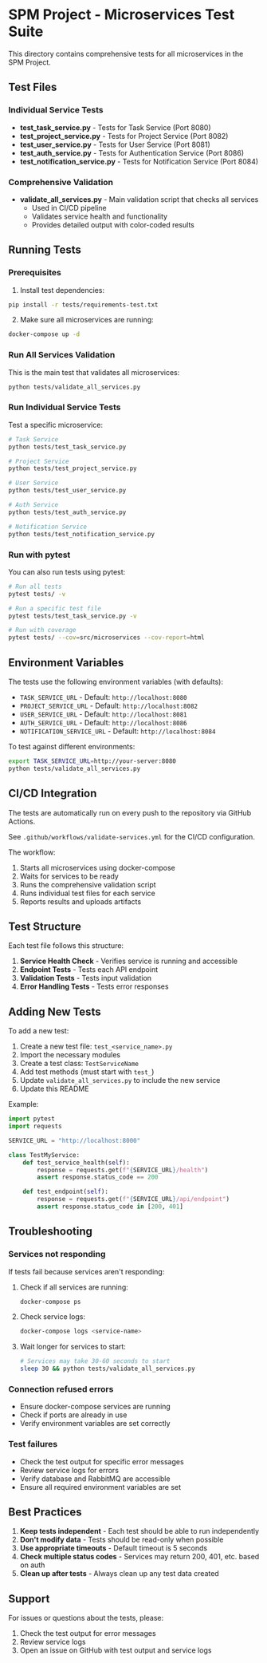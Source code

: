 # SPM Project - Microservices Test Suite

This directory contains comprehensive tests for all microservices in the SPM Project.

## Test Files

### Individual Service Tests
- **test_task_service.py** - Tests for Task Service (Port 8080)
- **test_project_service.py** - Tests for Project Service (Port 8082)
- **test_user_service.py** - Tests for User Service (Port 8081)
- **test_auth_service.py** - Tests for Authentication Service (Port 8086)
- **test_notification_service.py** - Tests for Notification Service (Port 8084)

### Comprehensive Validation
- **validate_all_services.py** - Main validation script that checks all services
  - Used in CI/CD pipeline
  - Validates service health and functionality
  - Provides detailed output with color-coded results

## Running Tests

### Prerequisites

1. Install test dependencies:
```bash
pip install -r tests/requirements-test.txt
```

2. Make sure all microservices are running:
```bash
docker-compose up -d
```

### Run All Services Validation

This is the main test that validates all microservices:

```bash
python tests/validate_all_services.py
```

### Run Individual Service Tests

Test a specific microservice:

```bash
# Task Service
python tests/test_task_service.py

# Project Service
python tests/test_project_service.py

# User Service
python tests/test_user_service.py

# Auth Service
python tests/test_auth_service.py

# Notification Service
python tests/test_notification_service.py
```

### Run with pytest

You can also run tests using pytest:

```bash
# Run all tests
pytest tests/ -v

# Run a specific test file
pytest tests/test_task_service.py -v

# Run with coverage
pytest tests/ --cov=src/microservices --cov-report=html
```

## Environment Variables

The tests use the following environment variables (with defaults):

- `TASK_SERVICE_URL` - Default: `http://localhost:8080`
- `PROJECT_SERVICE_URL` - Default: `http://localhost:8082`
- `USER_SERVICE_URL` - Default: `http://localhost:8081`
- `AUTH_SERVICE_URL` - Default: `http://localhost:8086`
- `NOTIFICATION_SERVICE_URL` - Default: `http://localhost:8084`

To test against different environments:

```bash
export TASK_SERVICE_URL=http://your-server:8080
python tests/validate_all_services.py
```

## CI/CD Integration

The tests are automatically run on every push to the repository via GitHub Actions.

See `.github/workflows/validate-services.yml` for the CI/CD configuration.

The workflow:
1. Starts all microservices using docker-compose
2. Waits for services to be ready
3. Runs the comprehensive validation script
4. Runs individual test files for each service
5. Reports results and uploads artifacts

## Test Structure

Each test file follows this structure:

1. **Service Health Check** - Verifies service is running and accessible
2. **Endpoint Tests** - Tests each API endpoint
3. **Validation Tests** - Tests input validation
4. **Error Handling Tests** - Tests error responses

## Adding New Tests

To add a new test:

1. Create a new test file: `test_<service_name>.py`
2. Import the necessary modules
3. Create a test class: `TestServiceName`
4. Add test methods (must start with `test_`)
5. Update `validate_all_services.py` to include the new service
6. Update this README

Example:

```python
import pytest
import requests

SERVICE_URL = "http://localhost:8000"

class TestMyService:
    def test_service_health(self):
        response = requests.get(f"{SERVICE_URL}/health")
        assert response.status_code == 200

    def test_endpoint(self):
        response = requests.get(f"{SERVICE_URL}/api/endpoint")
        assert response.status_code in [200, 401]
```

## Troubleshooting

### Services not responding

If tests fail because services aren't responding:

1. Check if all services are running:
   ```bash
   docker-compose ps
   ```

2. Check service logs:
   ```bash
   docker-compose logs <service-name>
   ```

3. Wait longer for services to start:
   ```bash
   # Services may take 30-60 seconds to start
   sleep 30 && python tests/validate_all_services.py
   ```

### Connection refused errors

- Ensure docker-compose services are running
- Check if ports are already in use
- Verify environment variables are set correctly

### Test failures

- Check the test output for specific error messages
- Review service logs for errors
- Verify database and RabbitMQ are accessible
- Ensure all required environment variables are set

## Best Practices

1. **Keep tests independent** - Each test should be able to run independently
2. **Don't modify data** - Tests should be read-only when possible
3. **Use appropriate timeouts** - Default timeout is 5 seconds
4. **Check multiple status codes** - Services may return 200, 401, etc. based on auth
5. **Clean up after tests** - Always clean up any test data created

## Support

For issues or questions about the tests, please:
1. Check the test output for error messages
2. Review service logs
3. Open an issue on GitHub with test output and service logs
